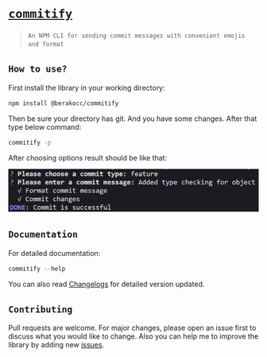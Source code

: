 # [`commitify`](https://www.npmjs.com/package/@berakocc/commitify)
> `An NPM CLI for sending commit messages with convenient emojis and format`

## `How to use?`
First install the library in your working directory: 
```bash
npm install @berakocc/commitify
```
Then be sure your directory has git. And you have some changes. After that type below command:
```bash
commitify -p
```
After choosing options result should be like that:

<img src="commitify-image.png">

## `Documentation`
For detailed documentation:
```js
commitify --help
```
You can also read [Changelogs](https://github.com/solaristudio/react-on-show/blob/main/changelogs.md) for detailed version updated.

## `Contributing`
Pull requests are welcome. For major changes, please open an issue first to discuss what you would like to change. Also you can help me to improve the library by adding new [issues](https://github.com/solaristudio/react-on-show/issues).

